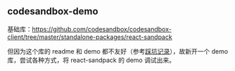 ## codesandbox-demo

基础库：https://github.com/codesandbox/codesandbox-client/tree/master/standalone-packages/react-sandpack

但因为这个库的 readme 和 demo 都不友好（参考[踩坑记录](https://github.com/codesandbox/codesandbox-client/issues/3489)），故新开一个 demo 库，尝试各种方式，将 react-sandpack 的 demo 调试出来。
